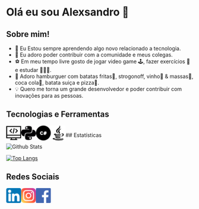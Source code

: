# Olá eu sou Alexsandro 👋

## Sobre mim!

-  🚀 Eu Estou sempre aprendendo algo novo relacionado a tecnologia.
-  🌱 Eu adoro poder contribuir com a comunidade e meus colegas. 
-  ⚽ Em meu tempo livre gosto de jogar video game 🕹️, fazer exercícios 💪 e estudar 🧑🏻‍🏫.
-  🍔 Adoro hamburguer com batatas fritas🍟, strogonoff, vinho🍷 & massas🍝, coca cola🥤, batata suiça e pizza🍕.
-  💡 Quero me torna um grande desenvolvedor e poder contribuir com inovações para as pessoas.

## Tecnologias e Ferramentas

<img align="left" alt="linkedin" width="40px" src="https://github.com/alexaugusto23/alexaugusto23/blob/main/imgs/programming.png">

<img align="left" alt="linkedin" width="40px" src="https://github.com/alexaugusto23/alexaugusto23/blob/main/imgs/python.png">

<img align="left" alt="linkedin" width="40px" src="https://github.com/alexaugusto23/alexaugusto23/blob/main/imgs/csharp.png">

<img align="left" alt="linkedin" width="40px" src="https://github.com/alexaugusto23/alexaugusto23/blob/main/imgs/java.png">

<br>
## Estatísticas

![Github Stats](https://github-readme-stats.vercel.app/api?username=alexaugusto23&show_icons=true&theme=vue)

[![Top Langs](https://github-readme-stats.vercel.app/api/top-langs/?username=alexaugusto23&langs_count=30)](https://github.com/alexaugusto23/github-readme-stats)

## Redes Sociais

[<img align="left" alt="linkedin" width="40px" src="https://github.com/alexaugusto23/alexaugusto23/blob/main/imgs/linkedin.png/">][linkedin]

[<img align="left" alt="instagram" width="40px" src="https://github.com/alexaugusto23/alexaugusto23/blob/main/imgs/instagram.png/">][instagram]

[<img align="left" alt="facebook" width="40px" src="https://github.com/alexaugusto23/alexaugusto23/blob/main/imgs/facebook.png/">][facebook]


<!-- Sites -->
[linkedin]:  https://www.linkedin.com/in/alexsandroaugusto/
[instagram]: https://www.instagram.com/alexsandroaugustoignacio/
[facebook]:  https://www.facebook.com/alexsandroaugusto.ignacio/